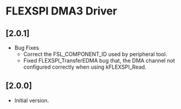 # FLEXSPI DMA3 Driver

## [2.0.1]

- Bug Fixes
  - Correct the FSL_COMPONENT_ID used by peripheral tool.
  - Fixed FLEXSPI_TransferEDMA bug that, the DMA channel not configured
    correctly when using kFLEXSPI_Read.

## [2.0.0]

- Initial version.

